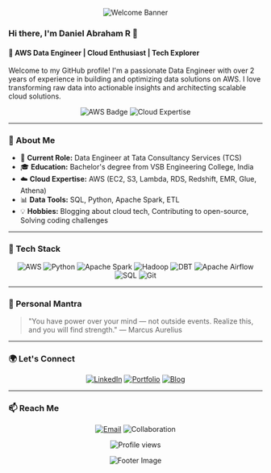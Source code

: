 <p align="center">
  <img src="https://user-images.githubusercontent.com/your-profile-banner.png" alt="Welcome Banner" />
</p>

### Hi there, I'm Daniel Abraham R 👋

#### 🚀 AWS Data Engineer | Cloud Enthusiast | Tech Explorer

Welcome to my GitHub profile! I'm a passionate Data Engineer with over 2 years of experience in building and optimizing data solutions on AWS. I love transforming raw data into actionable insights and architecting scalable cloud solutions.

<p align="center">
  <img src="https://user-images.githubusercontent.com/your-aws-badge.png" alt="AWS Badge" />
  <img src="https://user-images.githubusercontent.com/your-cloud-expertise-banner.png" alt="Cloud Expertise" />
</p>

---

### 🌟 About Me
- 💼 **Current Role:** Data Engineer at Tata Consultancy Services (TCS)
- 🎓 **Education:** Bachelor's degree from VSB Engineering College, India
- ☁️ **Cloud Expertise:** AWS (EC2, S3, Lambda, RDS, Redshift, EMR, Glue, Athena)
- 📊 **Data Tools:** SQL, Python, Apache Spark, ETL
- 💡 **Hobbies:** Blogging about cloud tech, Contributing to open-source, Solving coding challenges

---

### 🔧 Tech Stack
<p align="center">
  <img src="https://img.shields.io/badge/AWS-232F3E?style=for-the-badge&logo=amazon-aws&logoColor=white" alt="AWS">
  <img src="https://img.shields.io/badge/Python-3776AB?style=for-the-badge&logo=python&logoColor=white" alt="Python">
  <img src="https://img.shields.io/badge/Apache%20Spark-E25A1C?style=for-the-badge&logo=apachespark&logoColor=white" alt="Apache Spark">
  <img src="https://img.shields.io/badge/Hadoop-66CCFF?style=for-the-badge&logo=apache-hadoop&logoColor=white" alt="Hadoop">
  <img src="https://img.shields.io/badge/DBT-FF69B4?style=for-the-badge&logo=dbt&logoColor=white" alt="DBT">
  <img src="https://img.shields.io/badge/Apache%20Airflow-017CEE?style=for-the-badge&logo=apache-airflow&logoColor=white" alt="Apache Airflow">
  <img src="https://img.shields.io/badge/SQL-4479A1?style=for-the-badge&logo=postgresql&logoColor=white" alt="SQL">
  <img src="https://img.shields.io/badge/Git-F05032?style=for-the-badge&logo=git&logoColor=white" alt="Git">
</p>

---

### 💬 Personal Mantra
> "You have power over your mind — not outside events. Realize this, and you will find strength." — Marcus Aurelius

---

### 🌍 Let's Connect
<p align="center">
  <a href="https://www.linkedin.com/in/yourprofile"><img src="https://img.shields.io/badge/LinkedIn-0A66C2?style=for-the-badge&logo=linkedin&logoColor=white" alt="LinkedIn"></a>
  <a href="https://yourportfolio.com"><img src="https://img.shields.io/badge/Portfolio-0D0D0D?style=for-the-badge&logo=About.me&logoColor=white" alt="Portfolio"></a>
  <a href="https://yourblog.com"><img src="https://img.shields.io/badge/Blog-FF5722?style=for-the-badge&logo=Medium&logoColor=white" alt="Blog"></a>
</p>

---

### 📫 Reach Me
<p align="center">
  <a href="mailto:abrahamsamuel3310@gmail.com"><img src="https://img.shields.io/badge/Email-D14836?style=for-the-badge&logo=gmail&logoColor=white" alt="Email"></a>
  <img src="https://img.shields.io/badge/Open%20to%20Collaboration-28A745?style=for-the-badge&logo=github&logoColor=white" alt="Collaboration">
</p>

<p align="center">
  <img src="https://gpvc.arturio.dev/YourGitHubUsername" alt="Profile views">
</p>

<p align="center">
  <img src="https://user-images.githubusercontent.com/your-footer-image.png" alt="Footer Image" />
</p>
